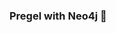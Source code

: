 ### Pregel with Neo4j 🚀



















































































 























